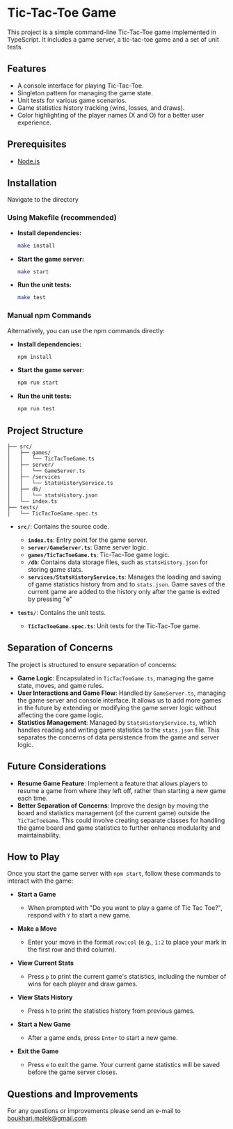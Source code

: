 # Tic-Tac-Toe Game

This project is a simple command-line Tic-Tac-Toe game implemented in TypeScript. It includes a game server, a
tic-tac-toe game and a set of unit tests.

## Features

- A console interface for playing Tic-Tac-Toe.
- Singleton pattern for managing the game state.
- Unit tests for various game scenarios.
- Game statistics history tracking (wins, losses, and draws).
- Color highlighting of the player names (X and O) for a better user experience.

## Prerequisites

- [Node.js](https://nodejs.org/)

## Installation
Navigate to the directory

### Using Makefile (recommended)

- **Install dependencies:**

    ```sh
    make install
    ```

- **Start the game server:**

    ```sh
    make start
    ```

- **Run the unit tests:**

    ```sh
    make test
    ```

### Manual npm Commands

Alternatively, you can use the npm commands directly:

- **Install dependencies:**

    ```sh
    npm install
    ```

- **Start the game server:**

    ```sh
    npm run start
    ```

- **Run the unit tests:**

    ```sh
    npm run test
    ```


## Project Structure
```
├── src/
│   ├── games/
│   │   └── TicTacToeGame.ts
│   ├── server/
│   │   └── GameServer.ts
│   ├── /services
│   │   └── StatsHistoryService.ts
│   ├── db/
│   │   └── statsHistory.json
│   └── index.ts
├── tests/
│   └── TicTacToeGame.spec.ts
```
- **`src/`**: Contains the source code.
    - **`index.ts`**: Entry point for the game server.
    - **`server/GameServer.ts`**: Game server logic.
    - **`games/TicTacToeGame.ts`**: Tic-Tac-Toe game logic.
    - **`/db`**: Contains data storage files, such as `statsHistory.json` for storing game stats.
    - **`services/StatsHistoryService.ts`**: Manages the loading and saving of game statistics history from and to `stats.json`.
Game saves of the current game are added to the history only after the game is exited by pressing "e"
  

- **`tests/`**: Contains the unit tests.
    - **`TicTacToeGame.spec.ts`**: Unit tests for the Tic-Tac-Toe game.

## Separation of Concerns

The project is structured to ensure separation of concerns:

- **Game Logic**: Encapsulated in `TicTacToeGame.ts`, managing the game state, moves, and game rules.
- **User Interactions and Game Flow**: Handled by `GameServer.ts`, managing the game server and console interface. 
It allows us to add more games in the future by extending or modifying the game server logic without affecting the core 
game logic.
- **Statistics Management**: Managed by `StatsHistoryService.ts`, which handles reading and writing game statistics to 
the `stats.json` file. This separates the concerns of data persistence from the game and server logic.


## Future Considerations

- **Resume Game Feature**: Implement a feature that allows players to resume a game from where they left off,
  rather than starting a new game each time.
- **Better Separation of Concerns**: Improve the design by moving the board and statistics management (of the current game)
  outside the `TicTacToeGame`. This could involve creating separate classes for handling the game board and game statistics
  to further enhance modularity and maintainability.

## How to Play

Once you start the game server with `npm start`, follow these commands to interact with the game:

- **Start a Game**
  - When prompted with "Do you want to play a game of Tic Tac Toe?", respond with `Y` to start a new game.

- **Make a Move**
  - Enter your move in the format `row:col` (e.g., `1:2` to place your mark in the first row and third column).

- **View Current Stats**
  - Press `p` to print the current game's statistics, including the number of wins for each player and draw games.

- **View Stats History**
  - Press `h` to print the statistics history from previous games.

- **Start a New Game**
  - After a game ends, press `Enter` to start a new game.

- **Exit the Game**
  - Press `e` to exit the game. Your current game statistics will be saved before the game server closes.


## Questions and Improvements
For any questions or improvements please send an e-mail to [boukhari.malek@gmail.com](mailto:boukhari.malek@gmail.com)
